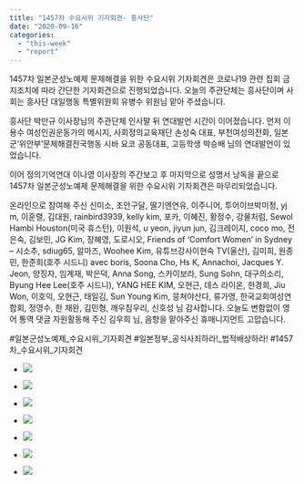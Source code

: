 ```yaml
---
title: "1457차 수요시위 기자회견- 흥사단"
date: "2020-09-16"
categories: 
  - "this-week"
  - "report"
---
```


1457차 일본군성노예제 문제해결을 위한 수요시위 기자회견은 코로나19 관련 집회 금지조치에 따라 간단한 기자회견으로 진행되었습니다. 오늘의 주관단체는 흥사단이며 사회는 흥사단 대일행동 특별위원회 유병수 위원님 맡아 주셨습니다.

흥사단 박만규 이사장님의 주관단체 인사말 뒤 연대발언 시간이 이어졌습니다. 먼저 이용수 여성인권운동가의 메시지, 사회정의교육재단 손성숙 대표, 부천여성의전화, 일본군‘위안부’문제해결전국행동 시바 요코 공동대표, 고등학생 박승배 님의 연대발언이 있었습니다.

이어 정의기억연대 이나영 이사장의 주간보고 후 마지막으로 성명서 낭독을 끝으로 1457차 일본군성노예제 문제해결을 위한 수요시위 기자회견은 마무리되었습니다.

온라인으로 참여해 주신 신미소, 조안구달, 딸기엔연유, 이주니어, 투어이브박미정, yj m, 이훈렬, 김대원, rainbird3939, kelly kim, 포카, 이혜진, 황정수, 강물처럼, Sewol Hambi Houston(​미국 휴스턴), 이원석, u yeon, jiyun jun, 김크레이지, coco mo, 전은숙, 김보민, JG Kim, 장혜영, 도로시오, Friends of ‘Comfort Women’ in Sydney – 시소추, sdiug65, 알마즈, Woohee Kim, 유튜브강사이현숙 TV(​울산), 김미희, 원종민, 한준희(호주 시드니) avec boris, Soona Cho, Hs K, Annachoi, Jacques Y. Jeon, 양징자, 임계재, 박은덕, Anna Song, 스카이보라, Sung Sohn, 대구의소리, Byung Hee Lee(호주 시드니), YANG HEE KIM, 오현근, 데스 라이온, 한경희, Jiu Won, 이호익, 오현근, 태일김, Sun Young Kim, 뭉쳐야산다, 류가영, 한국교회여성연합회, 정영수, 한 채완, 김민형, 깨우침우리, 신호성 ​님 감사합니다. 오늘도 변함없이 영어 통역 댓글 자원활동해 주신 김우희 님, 음향을 맡아주신 휴매니지먼트 고맙습니다.

#일본군성노예제\_수요시위\_기자회견 #일본정부\_공식사죄하라!\_법적배상하라! #1457차\_수요시위\_기자회견

- ![](https://r2.womenandwar.net/2020/09/크기변환IMGP9664.jpg)
    
- ![](https://r2.womenandwar.net/2020/09/크기변환IMGP9677.jpg)
    
- ![](https://r2.womenandwar.net/2020/09/크기변환IMGP9696.jpg)
    
- ![](https://r2.womenandwar.net/2020/09/크기변환IMGP9701.jpg)
    
- ![](https://r2.womenandwar.net/2020/09/크기변환IMGP9722.jpg)
    
- ![](https://r2.womenandwar.net/2020/09/크기변환IMGP9751.jpg)
    
- ![](https://r2.womenandwar.net/2020/09/크기변환IMGP9784.jpg)
